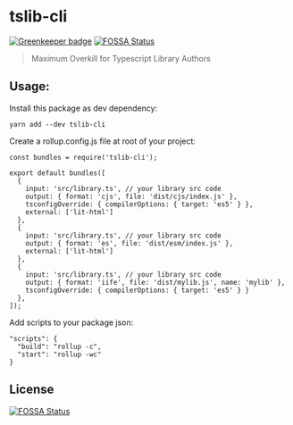 # tslib-cli

[![Greenkeeper badge](https://badges.greenkeeper.io/osdevisnot/tslib-cli.svg)](https://greenkeeper.io/)
[![FOSSA Status](https://app.fossa.io/api/projects/git%2Bgithub.com%2Fosdevisnot%2Ftslib-cli.svg?type=shield)](https://app.fossa.io/projects/git%2Bgithub.com%2Fosdevisnot%2Ftslib-cli?ref=badge_shield)

> Maximum Overkill for Typescript Library Authors

## Usage:

Install this package as dev dependency:

```
yarn add --dev tslib-cli
```

Create a rollup.config.js file at root of your project:

```
const bundles = require('tslib-cli');

export default bundles([
  {
    input: 'src/library.ts', // your library src code
    output: { format: 'cjs', file: 'dist/cjs/index.js' },
    tsconfigOverride: { compilerOptions: { target: 'es5' } },
    external: ['lit-html']
  },
  {
    input: 'src/library.ts', // your library src code
    output: { format: 'es', file: 'dist/esm/index.js' },
    external: ['lit-html']
  },
  {
    input: 'src/library.ts', // your library src code
    output: { format: 'iife', file: 'dist/mylib.js', name: 'mylib' },
    tsconfigOverride: { compilerOptions: { target: 'es5' } }
  },
]);
```

Add scripts to your package json:

```
"scripts": {
  "build": "rollup -c",
  "start": "rollup -wc"
}
```


## License
[![FOSSA Status](https://app.fossa.io/api/projects/git%2Bgithub.com%2Fosdevisnot%2Ftslib-cli.svg?type=large)](https://app.fossa.io/projects/git%2Bgithub.com%2Fosdevisnot%2Ftslib-cli?ref=badge_large)